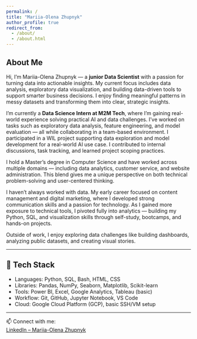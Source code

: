 ```yaml
---
permalink: /
title: "Mariia-Olena Zhupnyk"
author_profile: true
redirect_from: 
  - /about/
  - /about.html
---
```


## About Me

Hi, I’m Mariia-Olena Zhupnyk — a **junior Data Scientist** with a passion for turning data into actionable insights. My current focus includes data analysis, exploratory data visualization, and building data-driven tools to support smarter business decisions. I enjoy finding meaningful patterns in messy datasets and transforming them into clear, strategic insights.

I’m currently a **Data Science Intern at M2M Tech**, where I’m gaining real-world experience solving practical AI and data challenges. I’ve worked on tasks such as exploratory data analysis, feature engineering, and model evaluation — all while collaborating in a team-based environment. I participated in a WIL project supporting data exploration and model development for a real-world AI use case. I contributed to internal discussions, task tracking, and learned project scoping practices.

I hold a Master’s degree in Computer Science and have worked across multiple domains — including data analytics, customer service, and website administration. This blend gives me a unique perspective on both technical problem-solving and user-centered thinking.

I haven’t always worked with data. My early career focused on content management and digital marketing, where I developed strong communication skills and a passion for technology. As I gained more exposure to technical tools, I pivoted fully into analytics — building my Python, SQL, and visualization skills through self-study, bootcamps, and hands-on projects.

Outside of work, I enjoy exploring data challenges like building dashboards, analyzing public datasets, and creating visual stories.

---

## 🔧 Tech Stack

- Languages: Python, SQL, Bash, HTML, CSS  
- Libraries: Pandas, NumPy, Seaborn, Matplotlib, Scikit-learn  
- Tools: Power BI, Excel, Google Analytics, Tableau (basic)  
- Workflow: Git, GitHub, Jupyter Notebook, VS Code  
- Cloud: Google Cloud Platform (GCP), basic SSH/VM setup  

---

📫 Connect with me:  
[LinkedIn – Mariia-Olena Zhupnyk](https://www.linkedin.com/in/helenzhupnyk/)
